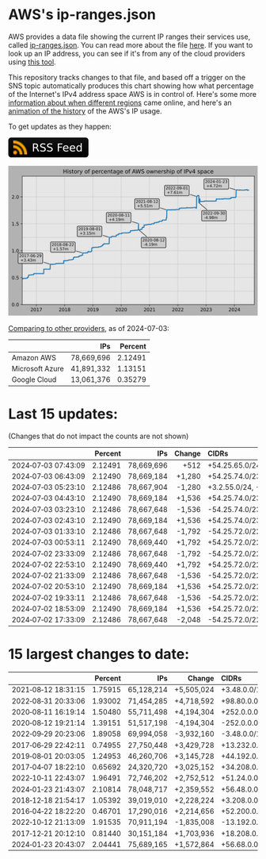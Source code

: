 # AWS's ip-ranges.json

AWS provides a data file showing the current IP ranges their
services use, called [ip-ranges.json](https://ip-ranges.amazonaws.com/ip-ranges.json).
You can read more about the file [here](https://docs.aws.amazon.com/general/latest/gr/aws-ip-ranges.html).
If you want to look up an IP address, you can see if it's from any of the cloud providers using [this tool](https://cloud-ips.s3-us-west-2.amazonaws.com/index.html).

This repository tracks changes to that file, and based off a trigger on the SNS 
topic automatically produces this chart showing how what percentage of the 
Internet's IPv4 address space AWS is in control of.  Here's some 
more [information about when different regions](announces.md) came 
online, and here's an [animation of the history](https://youtu.be/Su25yl7eol8) 
of the AWS's IP usage.

To get updates as they happen:

[![RSS Icon](images/rss_badge.svg)](https://raw.githubusercontent.com/seligman/aws-ip-ranges/master/rss.xml)

![History of AWS](history_count.svg)

[Comparing to other providers](https://github.com/seligman/cloud_sizes), as of 2024-07-03:

| | IPs | Percent |
| --- | ---: | ---: |
| Amazon AWS | 78,669,696 | 2.12491 |
| Microsoft Azure | 41,891,332 | 1.13151 |
| Google Cloud | 13,061,376 | 0.35279 |


# Last 15 updates:

(Changes that do not impact the counts are not shown)

| | Percent | IPs | Change | CIDRs |
| :--- | ---: | ---: | ---: | :--- |
| 2024&#8209;07&#8209;03&nbsp;07:43:09 | 2.12491 | 78,669,696 | +512 | +54.25.65.0/24,&nbsp;+54.25.70.0/24 |
| 2024&#8209;07&#8209;03&nbsp;06:43:09 | 2.12490 | 78,669,184 | +1,280 | +54.25.74.0/23,&nbsp;+3.2.56.0/24,&nbsp;+54.25.66.0/24,&nbsp;... |
| 2024&#8209;07&#8209;03&nbsp;05:23:10 | 2.12486 | 78,667,904 | -1,280 | +3.2.55.0/24,&nbsp;-54.25.74.0/23,&nbsp;-54.25.65.0/24,&nbsp;... |
| 2024&#8209;07&#8209;03&nbsp;04:43:10 | 2.12490 | 78,669,184 | +1,536 | +54.25.74.0/23,&nbsp;+54.25.65.0/24,&nbsp;+54.25.66.0/24,&nbsp;... |
| 2024&#8209;07&#8209;03&nbsp;03:23:10 | 2.12486 | 78,667,648 | -1,536 | -54.25.74.0/23,&nbsp;-54.25.65.0/24,&nbsp;-54.25.66.0/24,&nbsp;... |
| 2024&#8209;07&#8209;03&nbsp;02:43:10 | 2.12490 | 78,669,184 | +1,536 | +54.25.74.0/23,&nbsp;+54.25.65.0/24,&nbsp;+54.25.66.0/24,&nbsp;... |
| 2024&#8209;07&#8209;03&nbsp;01:33:10 | 2.12486 | 78,667,648 | -1,792 | -54.25.72.0/22,&nbsp;-54.25.76.0/23,&nbsp;-54.25.68.0/24 |
| 2024&#8209;07&#8209;03&nbsp;00:53:11 | 2.12490 | 78,669,440 | +1,792 | +54.25.72.0/22,&nbsp;+54.25.76.0/23,&nbsp;+54.25.68.0/24 |
| 2024&#8209;07&#8209;02&nbsp;23:33:09 | 2.12486 | 78,667,648 | -1,792 | -54.25.72.0/22,&nbsp;-54.25.76.0/23,&nbsp;-54.25.68.0/24 |
| 2024&#8209;07&#8209;02&nbsp;22:53:10 | 2.12490 | 78,669,440 | +1,792 | +54.25.72.0/22,&nbsp;+54.25.76.0/23,&nbsp;+54.25.68.0/24 |
| 2024&#8209;07&#8209;02&nbsp;21:33:09 | 2.12486 | 78,667,648 | -1,536 | -54.25.72.0/22,&nbsp;-54.25.76.0/23 |
| 2024&#8209;07&#8209;02&nbsp;20:53:10 | 2.12490 | 78,669,184 | +1,536 | +54.25.72.0/22,&nbsp;+54.25.76.0/23 |
| 2024&#8209;07&#8209;02&nbsp;19:33:11 | 2.12486 | 78,667,648 | -1,536 | -54.25.72.0/22,&nbsp;-54.25.76.0/23 |
| 2024&#8209;07&#8209;02&nbsp;18:53:09 | 2.12490 | 78,669,184 | +1,536 | +54.25.72.0/22,&nbsp;+54.25.76.0/23 |
| 2024&#8209;07&#8209;02&nbsp;17:33:09 | 2.12486 | 78,667,648 | -2,048 | -54.25.72.0/22,&nbsp;-54.25.76.0/23,&nbsp;-54.25.66.0/24,&nbsp;... |


# 15 largest changes to date:

| | Percent | IPs | Change | CIDRs |
| :--- | ---: | ---: | ---: | :--- |
| 2021&#8209;08&#8209;12&nbsp;18:31:15 | 1.75915 | 65,128,214 | +5,505,024 | +3.48.0.0/12,&nbsp;+35.96.0.0/12,&nbsp;+3.152.0.0/13,&nbsp;... |
| 2022&#8209;08&#8209;31&nbsp;20:33:06 | 1.93002 | 71,454,285 | +4,718,592 | +98.80.0.0/12,&nbsp;+184.32.0.0/12,&nbsp;+13.184.0.0/13,&nbsp;... |
| 2020&#8209;08&#8209;11&nbsp;16:19:14 | 1.50480 | 55,711,498 | +4,194,304 | +252.0.0.0/10 |
| 2020&#8209;08&#8209;12&nbsp;19:21:14 | 1.39151 | 51,517,198 | -4,194,304 | -252.0.0.0/10 |
| 2022&#8209;09&#8209;29&nbsp;20:23:06 | 1.89058 | 69,994,058 | -3,932,160 | -3.48.0.0/12,&nbsp;-35.96.0.0/12,&nbsp;-3.240.0.0/13,&nbsp;... |
| 2017&#8209;06&#8209;29&nbsp;22:42:11 | 0.74955 | 27,750,448 | +3,429,728 | +13.232.0.0/13,&nbsp;+34.240.0.0/13,&nbsp;+35.168.0.0/13,&nbsp;... |
| 2019&#8209;08&#8209;01&nbsp;20:03:05 | 1.24953 | 46,260,706 | +3,145,728 | +44.192.0.0/10,&nbsp;-3.192.0.0/12 |
| 2017&#8209;04&#8209;07&nbsp;18:22:10 | 0.65692 | 24,320,720 | +3,025,152 | +34.208.0.0/12,&nbsp;+34.224.0.0/12,&nbsp;+13.58.0.0/15,&nbsp;... |
| 2022&#8209;10&#8209;11&nbsp;22:43:07 | 1.96491 | 72,746,202 | +2,752,512 | +51.24.0.0/13,&nbsp;+57.104.0.0/13,&nbsp;+51.20.0.0/14,&nbsp;... |
| 2024&#8209;01&#8209;23&nbsp;21:43:07 | 2.10814 | 78,048,717 | +2,359,552 | +56.48.0.0/13,&nbsp;+16.28.0.0/14,&nbsp;+16.64.0.0/14,&nbsp;... |
| 2018&#8209;12&#8209;18&nbsp;21:54:17 | 1.05392 | 39,019,010 | +2,228,224 | +3.208.0.0/12,&nbsp;+3.224.0.0/12,&nbsp;+13.48.0.0/15 |
| 2016&#8209;04&#8209;22&nbsp;18:22:20 | 0.46701 | 17,290,016 | +2,214,656 | +52.200.0.0/13,&nbsp;+52.208.0.0/13,&nbsp;+52.36.0.0/14,&nbsp;... |
| 2022&#8209;10&#8209;12&nbsp;21:13:09 | 1.91535 | 70,911,194 | -1,835,008 | -13.192.0.0/13,&nbsp;-16.28.0.0/14,&nbsp;-40.172.0.0/14,&nbsp;... |
| 2017&#8209;12&#8209;21&nbsp;20:12:10 | 0.81440 | 30,151,184 | +1,703,936 | +18.208.0.0/13,&nbsp;+18.204.0.0/14,&nbsp;+18.224.0.0/14,&nbsp;... |
| 2024&#8209;01&#8209;23&nbsp;20:43:07 | 2.04441 | 75,689,165 | +1,572,864 | +56.68.0.0/14,&nbsp;+56.128.0.0/14,&nbsp;+56.136.0.0/14,&nbsp;... |
